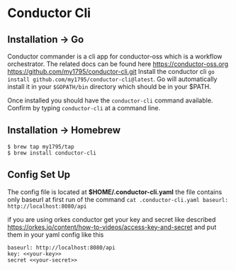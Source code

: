 # Conductor Cli

## Installation -> Go
Conductor commander is a cli app for conductor-oss which is a workflow orchestrator.
The related docs can be found here https://conductor-oss.org
https://github.com/my1795/conductor-cli.git
Install the conductor cli `go install github.com/my1795/conductor-cli@latest`.
Go will automatically install it in your `$GOPATH/bin` directory which should be in your $PATH.

Once installed you should have the `conductor-cli` command available. Confirm by typing `conductor-cli` at a
command line.
## Installation -> Homebrew
```
$ brew tap my1795/tap
$ brew install conductor-cli
```
## Config Set Up
The config file is located at **$HOME/.conductor-cli.yaml** 
the file contains only baseurl at first run of the command
`cat .conductor-cli.yaml
baseurl: http://localhost:8080/api`

if you are using orkes conductor get your key and secret like described https://orkes.io/content/how-to-videos/access-key-and-secret 
and put them in your yaml config like this

```
baseurl: http://localhost:8080/api
key: <<your-key>>
secret <<your-secret>>
```



